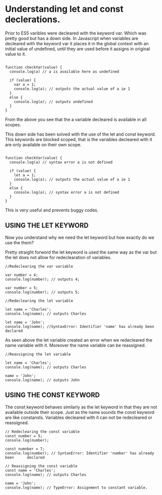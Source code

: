 
# Understanding let and const declerations.

Prior to ES5 varibles were decleared with the keyword var. Which was pretty good but has a down side. 
In Javascript when variables are decleared with the keyword var it places it in the global context with an initial value of undefined, until they are used before it assigns in original value to it.

```

function checkVar(value) {
  console.log(a) // a is available here as undefined

  if (value) {
    var a = 1;
    console.log(a); // outputs the actual value of a ie 1
  }
  else {
    console.log(a); // outputs undefined
  }
}

````

From the above you see that the a variable decleared is available in all scopes.

This down side has been solved with the use of the let and const keyword. This keywords are blocked scoped, that is the variables decleared with it are only available on their own scope.

```

function checkVar(value) {
  console.log(a) // syntax error a is not defined

  if (value) {
    let a = 1;
    console.log(a); // outputs the actual value of a ie 1
  }
  else {
    console.log(a); // syntax error a is not defined
  }
}

```

This is very useful and prevents buggy codes.

## USING THE LET KEYWORD
Now you understand why we need the let keyword but how exactly do we use the them?

Pretty straight forword the let keyword is used the same way as the var but the let does not allow for redeclearation of variables.

```
//Redeclearing the var variable

var number = 4;
console.log(number); // outputs 4;

var number = 5;
console.log(number); // outputs 5;

```


```
//Redeclearing the let variable 

let name = 'Charles';
console.log(name); // outputs Charles

let name = 'John';
console.log(name); //SyntaxError: Identifier 'name' has already been declared

```

As seen above the let variable created an error when we redecleared the name variable with it. Moreover the name variable can be reassigned.

```
//Reassigning the let variable 

let name = 'Charles';
console.log(name); // outputs Charles

name = 'John';
console.log(name); // outputs John

```

## USING THE CONST KEYWORD
The const keyword behaves similarly as the let keyword in that they are not available outside their scope. Just as the name sounds the const keyword are like constansts. Variables decleared with it can not be redecleared or reassigned.

```
// Redeclearing the const variable
const number = 5;
console.log(number);

const numnber = 7;
console.log(number); // SyntaxError: Identifier 'number' has already been      declared
```

```
// Reassigning the const variable
const name = 'Charles';
console.log(name); // outputs Charles

name = 'John';
console.log(name); // TypeError: Assignment to constant variable.
```

